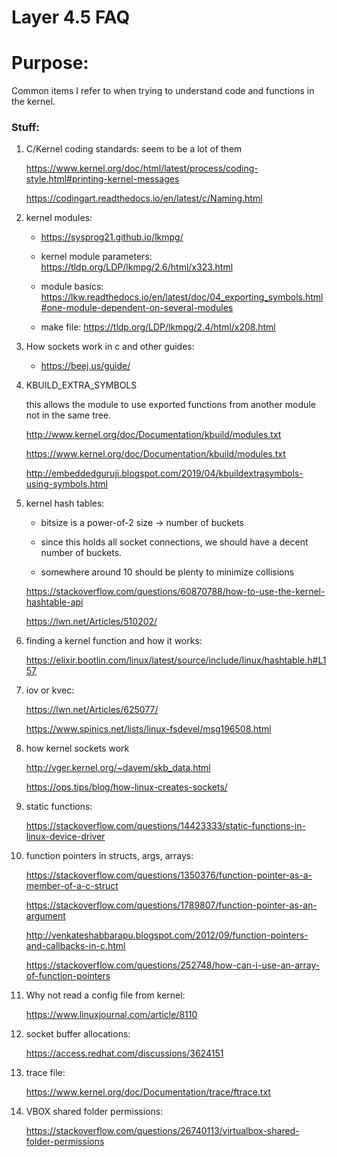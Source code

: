 # Layer 4.5 FAQ

# Purpose:
Common items I refer to when trying to understand code and functions in the kernel.

### Stuff:

1) C/Kernel coding standards: seem to be a lot of them

    https://www.kernel.org/doc/html/latest/process/coding-style.html#printing-kernel-messages

    https://codingart.readthedocs.io/en/latest/c/Naming.html

1) kernel modules:

    * https://sysprog21.github.io/lkmpg/

    * kernel module parameters:  https://tldp.org/LDP/lkmpg/2.6/html/x323.html

    * module basics:  https://lkw.readthedocs.io/en/latest/doc/04_exporting_symbols.html#one-module-dependent-on-several-modules

    * make file: https://tldp.org/LDP/lkmpg/2.4/html/x208.html

1) How sockets work in c and other guides:

    * https://beej.us/guide/



1) KBUILD_EXTRA_SYMBOLS

    this allows the module to use exported functions from another module not
    in the same tree.

    http://www.kernel.org/doc/Documentation/kbuild/modules.txt

    https://www.kernel.org/doc/Documentation/kbuild/modules.txt

    http://embeddedguruji.blogspot.com/2019/04/kbuildextrasymbols-using-symbols.html

1) kernel hash tables:

    * bitsize is a power-of-2 size -> number of buckets

    * since this holds all socket connections, we should have a decent number of buckets.

    * somewhere around 10 should be plenty to minimize collisions

    https://stackoverflow.com/questions/60870788/how-to-use-the-kernel-hashtable-api

    https://lwn.net/Articles/510202/


1) finding a kernel function and how it works:

    https://elixir.bootlin.com/linux/latest/source/include/linux/hashtable.h#L157

1) iov or kvec:

    https://lwn.net/Articles/625077/

    https://www.spinics.net/lists/linux-fsdevel/msg196508.html

1) how kernel sockets work

    http://vger.kernel.org/~davem/skb_data.html


    https://ops.tips/blog/how-linux-creates-sockets/


1) static functions:

    https://stackoverflow.com/questions/14423333/static-functions-in-linux-device-driver

1) function pointers in structs, args, arrays:

    https://stackoverflow.com/questions/1350376/function-pointer-as-a-member-of-a-c-struct

    https://stackoverflow.com/questions/1789807/function-pointer-as-an-argument

    http://venkateshabbarapu.blogspot.com/2012/09/function-pointers-and-callbacks-in-c.html

    https://stackoverflow.com/questions/252748/how-can-i-use-an-array-of-function-pointers


1) Why not read a config file from kernel:

    https://www.linuxjournal.com/article/8110



1) socket buffer allocations:

    https://access.redhat.com/discussions/3624151


1) trace file:

    https://www.kernel.org/doc/Documentation/trace/ftrace.txt


1) VBOX shared folder permissions:

    https://stackoverflow.com/questions/26740113/virtualbox-shared-folder-permissions
